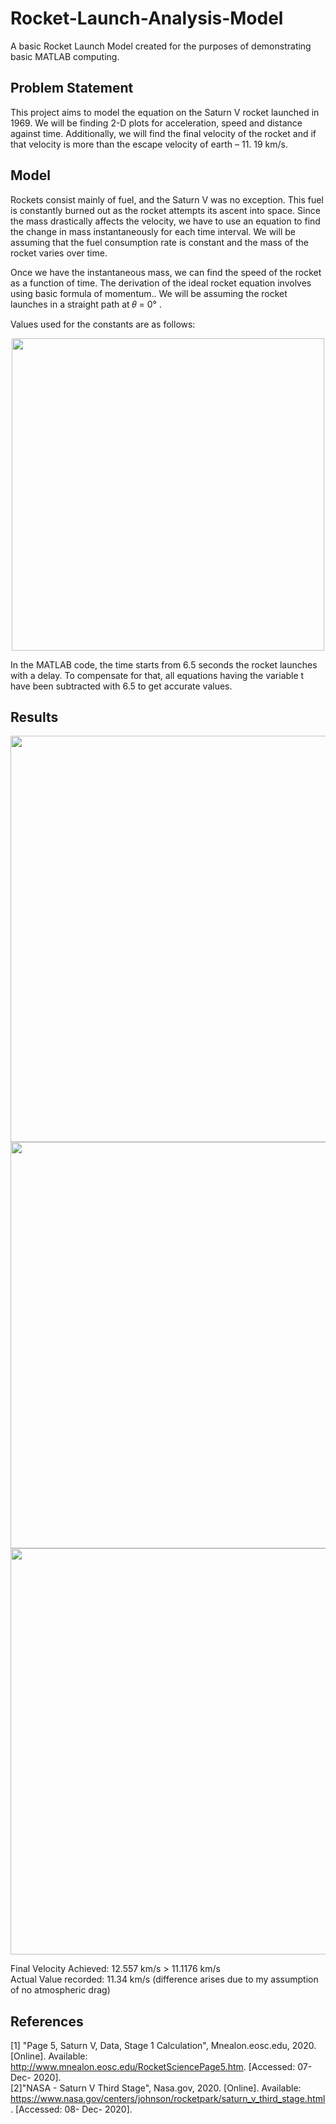 # Rocket-Launch-Analysis-Model
A basic Rocket Launch Model created for the purposes of demonstrating basic MATLAB computing.

## Problem Statement

This project aims to model the equation on the Saturn V rocket launched in 1969. We will be finding 2-D plots for acceleration, speed and distance against time. Additionally, we will find the final velocity of the rocket and if that velocity is more than the escape velocity of earth – 11. 19 km/s.

## Model
Rockets consist mainly of fuel, and the Saturn V was no exception. This fuel is constantly burned out as the rocket attempts its ascent into space. Since the mass drastically affects the velocity, we have to use an equation to find the change in mass instantaneously for each time interval. We will be assuming that the fuel consumption rate is constant and the mass of the rocket varies over time.

Once we have the instantaneous mass, we can find the speed of the rocket as a function of time. The derivation of the ideal rocket equation involves using basic formula of momentum.. We will be assuming the rocket launches in a straight path at 𝜃 = 0° .

Values used for the constants are as follows: 
<p align = "center">
  <img src = "https://user-images.githubusercontent.com/73911621/148831908-5b41077c-b593-4654-a96e-2dfda1ef4a85.png" width = 500>
 </p>


In the MATLAB code, the time starts from 6.5 seconds the rocket launches with a delay. To compensate for that, all equations having the variable t have been subtracted with
6.5 to get accurate values.

## Results
<p align = "center">
<img src = "https://user-images.githubusercontent.com/73911621/148830726-87f153f6-fef5-492d-a1c0-00cb96f4dcc7.png" width = 650>
  <img src = "https://user-images.githubusercontent.com/73911621/148830754-738a569f-26bf-413a-a530-1a74c7ae8b82.png" width = 650>
  <img src = "https://user-images.githubusercontent.com/73911621/148830763-30e3f0bc-e055-41d6-bdf9-fdec9e40d796.png" width = 650>
</p>

Final Velocity Achieved: 12.557 km/s > 11.1176 km/s  
Actual Value recorded: 11.34 km/s (difference arises due to my assumption of no atmospheric drag)

## References

[1] "Page 5, Saturn V, Data, Stage 1 Calculation", Mnealon.eosc.edu, 2020. [Online]. Available: http://www.mnealon.eosc.edu/RocketSciencePage5.htm. [Accessed: 07- Dec- 2020].  
[2]"NASA - Saturn V Third Stage", Nasa.gov, 2020. [Online]. Available: https://www.nasa.gov/centers/johnson/rocketpark/saturn_v_third_stage.html. [Accessed: 08- Dec- 2020].
